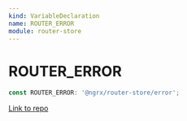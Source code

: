 ```yaml
---
kind: VariableDeclaration
name: ROUTER_ERROR
module: router-store
---
```


# ROUTER_ERROR

```ts
const ROUTER_ERROR: '@ngrx/router-store/error';
```

[Link to repo](https://github.com/ngrx/platform/blob/master/modules/router-store/src/actions.ts#L108-L108)
